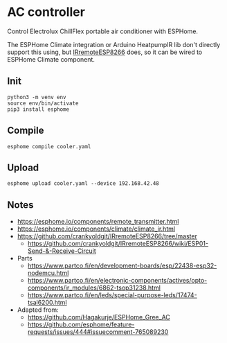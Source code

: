 # AC controller

Control Electrolux ChillFlex portable air conditioner with ESPHome.

The ESPHome Climate integration or Arduino HeatpumpIR lib don't directly support
this using, but [IRremoteESP8266](https://github.com/crankyoldgit/IRremoteESP8266/)
does, so it can be wired to ESPHome Climate component.

## Init

```
python3 -m venv env
source env/bin/activate
pip3 install esphome
```

## Compile

`esphome compile cooler.yaml`

## Upload

`esphome upload cooler.yaml --device 192.168.42.48`

## Notes

- https://esphome.io/components/remote_transmitter.html
- https://esphome.io/components/climate/climate_ir.html
- https://github.com/crankyoldgit/IRremoteESP8266/tree/master
  - https://github.com/crankyoldgit/IRremoteESP8266/wiki/ESP01-Send-&-Receive-Circuit
- Parts
  - https://www.partco.fi/en/development-boards/esp/22438-esp32-nodemcu.html
  - https://www.partco.fi/en/electronic-components/actives/opto-components/ir_modules/6862-tsop31238.html
  - https://www.partco.fi/en/leds/special-purpose-leds/17474-tsal6200.html
- Adapted from:
  - https://github.com/Hagakurje/ESPHome_Gree_AC
  - https://github.com/esphome/feature-requests/issues/444#issuecomment-765089230
